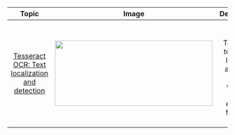 <table>
<thead>
<tr>
<th align="center">Topic</th>
<th align="center">Image</th>
<th align="center">Description</th>
</tr>
</thead>
<tbody>
 <tr>
<td align="center"><a href="https://github.com/davidr-AI/OpenCV-Python/blob/main/localize_text_tesseract.py">Tesseract OCR: Text localization and detection</a></td>
<td align="center"><a target="_blank" rel="noopener noreferrer" href="https://github.com/davidr-AI/OpenCV-Python/blob/main/images/OCR.gif"><img src="https://github.com /davidr-AI/OpenCV-Python/blob/main/images/OCR.gif" width="360" height="150" style="max-width: 100%;"></a></td>
<td align="center">How to utilize Tesseract to detect, localize, and OCR text, all within a single, efficient function call. <br></td>
</tr>
